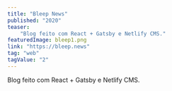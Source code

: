 ```yaml
---
title: "Bleep News"
published: "2020"
teaser: 
    "Blog feito com React + Gatsby e Netlify CMS."
featuredImage: bleep1.png
link: "https://bleep.news"
tag: "web"
tagValue: "2"
---
```

Blog feito com React + Gatsby e Netlify CMS.